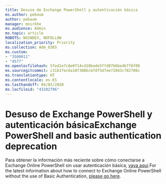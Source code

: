 ```yaml
---
title: Desuso de Exchange PowerShell y autenticación básica
ms.author: pebaum
author: pebaum
manager: mnirkhe
ms.audience: Admin
ms.topic: article
ROBOTS: NOINDEX, NOFOLLOW
localization_priority: Priority
ms.collection: Adm_O365
ms.custom:
- "3500011"
- "4577"
ms.openlocfilehash: 5fed1e7c8e0f14cd18bede5ffd07b8be4b7f6f06
ms.sourcegitcommit: c31b37ec6a107308bcbfdf5dfee72843c782700c
ms.translationtype: HT
ms.contentlocale: es-ES
ms.lasthandoff: 04/02/2020
ms.locfileid: "43102796"
---
```

# <a name="exchange-powershell-and-basic-authentication-deprecation"></a><span data-ttu-id="2cede-102">Desuso de Exchange PowerShell y autenticación básica</span><span class="sxs-lookup"><span data-stu-id="2cede-102">Exchange PowerShell and basic authentication deprecation</span></span>

<span data-ttu-id="2cede-103">Para obtener la información más reciente sobre cómo conectarse a Exchange Online PowerShell sin usar autenticación básica, [vaya aquí](https://aka.ms/psbasicauth).</span><span class="sxs-lookup"><span data-stu-id="2cede-103">For the latest information about how to connect to Exchange Online PowerShell without the use of Basic Authentication, [please go here](https://aka.ms/psbasicauth).</span></span>
